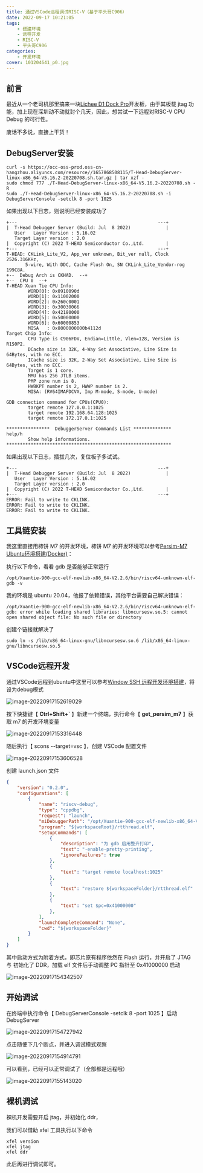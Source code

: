 ```yaml
---
title: 通过VSCode远程调试RISC-V（基于平头哥C906）
date: 2022-09-17 10:21:05
tags:
	- 搭建环境
	- 远程开发
	- RISC-V
	- 平头哥C906
categories:
    - 开发环境
cover: 101204641_p0.jpg
---
```


## 前言

最近从一个老司机那里搞来一块[Lichee D1 Dock Pro](https://occ.t-head.cn/vendor/detail/index?id=4030046623349878784)开发板，由于其板载 jtag 功能，加上现在深圳动不动就封个几天，因此，想尝试一下远程对RISC-V CPU Debug 的可行性。

废话不多说，直接上干货！

## DebugServer安装

```shell
curl -s https://occ-oss-prod.oss-cn-hangzhou.aliyuncs.com/resource//1657868508115/T-Head-DebugServer-linux-x86_64-V5.16.2-20220708.sh.tar.gz | tar xzf -
sudo chmod 777 ./T-Head-DebugServer-linux-x86_64-V5.16.2-20220708.sh -R
sudo ./T-Head-DebugServer-linux-x86_64-V5.16.2-20220708.sh -i
DebugServerConsole -setclk 8 -port 1025
```

如果出现以下日志，则说明已经安装成功了

```shell
+---                                                    ---+
|  T-Head Debugger Server (Build: Jul  8 2022)             |
   User   Layer Version : 5.16.02
   Target Layer version : 2.0
|  Copyright (C) 2022 T-HEAD Semiconductor Co.,Ltd.        |
+---                                                    ---+
T-HEAD: CKLink_Lite_V2, App_ver unknown, Bit_ver null, Clock 2526.316KHz,
       5-wire, With DDC, Cache Flush On, SN CKLink_Lite_Vendor-rog 199C8A.
+--  Debug Arch is CKHAD.  --+
+--  CPU 0  --+
T-HEAD Xuan Tie CPU Info:
        WORD[0]: 0x0910090d
        WORD[1]: 0x11002000
        WORD[2]: 0x260c0001
        WORD[3]: 0x30030066
        WORD[4]: 0x42180000
        WORD[5]: 0x50000000
        WORD[6]: 0x60000853
        MISA   : 0x8000000000b4112d
Target Chip Info:
        CPU Type is C906FDV, Endian=Little, Vlen=128, Version is R1S0P2.
        DCache size is 32K, 4-Way Set Associative, Line Size is 64Bytes, with no ECC.
        ICache size is 32K, 2-Way Set Associative, Line Size is 64Bytes, with no ECC.
        Target is 1 core.
        MMU has 256 JTLB items.
        PMP zone num is 8.
        HWBKPT number is 2, HWWP number is 2.
        MISA: (RV64IMAFDCVX, Imp M-mode, S-mode, U-mode)

GDB connection command for CPUs(CPU0):
        target remote 127.0.0.1:1025
        target remote 192.168.64.128:1025
        target remote 172.17.0.1:1025

****************  DebuggerServer Commands List **************
help/h
        Show help informations.
*************************************************************
```

如果出现以下日志，插拔几次，复位板子多试试。

```shell
+---                                                    ---+
|  T-Head Debugger Server (Build: Jul  8 2022)             |
   User   Layer Version : 5.16.02 
   Target Layer version : 2.0
|  Copyright (C) 2022 T-HEAD Semiconductor Co.,Ltd.        |
+---                                                    ---+
ERROR: Fail to write to CKLINK.
ERROR: Fail to write to CKLINK.
ERROR: Fail to write to CKLINK.
```

## 工具链安装

我这里直接用柿饼 M7 的开发环境，柿饼 M7 的开发环境可以参考[Persim-M7 Ubuntu环境搭建(Docker)](https://xqyjlj.github.io/2022/09/11/Persim-M7%20Ubuntu%E7%8E%AF%E5%A2%83%E6%90%AD%E5%BB%BA(Docker))：

执行以下命令，看看 gdb 是否能够正常运行

```shell
/opt/Xuantie-900-gcc-elf-newlib-x86_64-V2.2.6/bin/riscv64-unknown-elf-gdb -v
```

我的环境是 ubuntu 20.04，他报了依赖错误，其他平台需要自己解决错误：

```shell
/opt/Xuantie-900-gcc-elf-newlib-x86_64-V2.2.6/bin/riscv64-unknown-elf-gdb: error while loading shared libraries: libncursesw.so.5: cannot open shared object file: No such file or directory
```

创建个链接就解决了

```shell
sudo ln -s /lib/x86_64-linux-gnu/libncursesw.so.6 /lib/x86_64-linux-gnu/libncursesw.so.5
```

## VSCode远程开发

通过VSCode远程到ubuntu中这里可以参考[Window SSH 远程开发环境搭建](https://xqyjlj.github.io/2022/09/11/Window%20SSH%20%E8%BF%9C%E7%A8%8B%E5%BC%80%E5%8F%91%E7%8E%AF%E5%A2%83%E6%90%AD%E5%BB%BA/)，将设为debug模式

![image-20220917152619029](通过VSCode远程调试RISC-V（基于平头哥C906）/image-20220917152619029.png)

按下快捷键【 **Ctrl+Shift+`** 】新建一个终端，执行命令【 **get_persim_m7** 】获取 m7 的开发环境变量

![image-20220917153316448](通过VSCode远程调试RISC-V（基于平头哥C906）/image-20220917153316448.png)

随后执行【 scons --target=vsc 】，创建 VSCode 配置文件

![image-20220917153606528](通过VSCode远程调试RISC-V（基于平头哥C906）/image-20220917153606528.png)

创建 launch.json 文件

```json
{
    "version": "0.2.0",
    "configurations": [
        {
            "name": "riscv-debug",
            "type": "cppdbg",
            "request": "launch",
            "miDebuggerPath": "/opt/Xuantie-900-gcc-elf-newlib-x86_64-V2.2.6/bin/riscv64-unknown-elf-gdb",
            "program": "${workspaceRoot}/rtthread.elf",
            "setupCommands": [
                {
                    "description": "为 gdb 启用整齐打印",
                    "text": "-enable-pretty-printing",
                    "ignoreFailures": true
                },
                {
                    "text": "target remote localhost:1025"
                },
                {
                    "text": "restore ${workspaceFolder}/rtthread.elf"
                },
                {
                    "text": "set $pc=0x41000000"
                },
            ],
            "launchCompleteCommand": "None",
            "cwd": "${workspaceFolder}"
        }
    ]
}
```

其中启动方式为附着方式，即芯片原有程序依然在 Flash 运行，并开启了 JTAG 与 初始化了 DDR，加载 elf 文件后手动调整 PC 指针至 0x41000000 启动

![image-20220917154342507](通过VSCode远程调试RISC-V（基于平头哥C906）/image-20220917154342507.png)

## 开始调试

在终端中执行命令【 DebugServerConsole -setclk 8 -port 1025 】启动 DebugServer

![image-20220917154727942](通过VSCode远程调试RISC-V（基于平头哥C906）/image-20220917154727942.png)

点击随便下几个断点，并进入调试模式观察

![image-20220917154914791](通过VSCode远程调试RISC-V（基于平头哥C906）/image-20220917154914791.png)

可以看到，已经可以正常调试了（全部都是远程哦）

![image-20220917155143020](通过VSCode远程调试RISC-V（基于平头哥C906）/image-20220917155143020.png)

## 裸机调试

裸机开发需要开启 jtag，并初始化 ddr，

我们可以借助 xfel 工具执行以下命令

```shell
xfel version
xfel jtag
xfel ddr
```

此后再进行调试即可。
